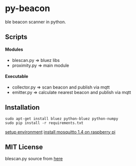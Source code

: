 # py-beacon
ble beacon scanner in python.

## Scripts

#### Modules
- blescan.py   => bluez libs
- proximity.py => main module

#### Executable
- collector.py => scan beacon and publish via mqtt 
- emitter.py   => calculate nearest beacon and publish via mqtt

## Installation
	sudo apt-get install bluez python-bluez python-numpy
    sudo pip install -r requirements.txt

[setup environment](https://gist.github.com/taka-wang/29433180cc8affcde3b2)
[install mosquitto 1.4 on raspberry pi](https://gist.github.com/taka-wang/1c47cde3e4c9c2d83156)

## MIT License
blescan.py source from [here](https://github.com/switchdoclabs/iBeacon-Scanner-.git)
